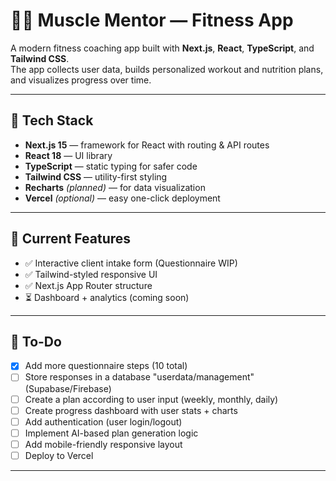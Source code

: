 # 🏋️‍♂️ Muscle Mentor — Fitness App

A modern fitness coaching app built with **Next.js**, **React**, **TypeScript**, and **Tailwind CSS**.  
The app collects user data, builds personalized workout and nutrition plans, and visualizes progress over time.

---

## 🚀 Tech Stack
- **Next.js 15** — framework for React with routing & API routes  
- **React 18** — UI library  
- **TypeScript** — static typing for safer code  
- **Tailwind CSS** — utility-first styling  
- **Recharts** *(planned)* — for data visualization  
- **Vercel** *(optional)* — easy one-click deployment  

---

## 🧩 Current Features
- ✅ Interactive client intake form (Questionnaire WIP)  
- ✅ Tailwind-styled responsive UI  
- ✅ Next.js App Router structure  
- ⏳ Dashboard + analytics (coming soon)

---

## 🧰 To-Do
- [x] Add more questionnaire steps (10 total)  
- [ ] Store responses in a database "userdata/management" (Supabase/Firebase)  
- [ ] Create a plan according to user input (weekly, monthly, daily)
- [ ] Create progress dashboard with user stats + charts  
- [ ] Add authentication (user login/logout)  
- [ ] Implement AI-based plan generation logic  
- [ ] Add mobile-friendly responsive layout  
- [ ] Deploy to Vercel

---
